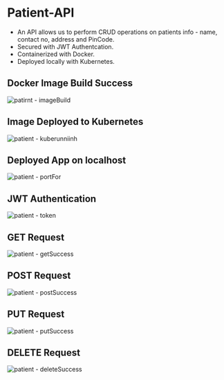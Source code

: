 # Patient-API
- An API allows us to perform CRUD operations on patients info - name, contact no, address and PinCode.
- Secured with JWT Authentcation.
- Containerized with Docker.
- Deployed locally with Kubernetes.


## Docker Image Build Success

![patirnt - imageBuild](https://github.com/THEPHD1331/Patient-API/assets/126282296/1e9283d9-02bb-4998-8fe0-e77c3eb8fdbe)

## Image Deployed to Kubernetes

![patient - kuberunniinh](https://github.com/THEPHD1331/Patient-API/assets/126282296/fecf2cae-6bcf-4236-840e-1fd030d42da6)

## Deployed App on localhost

![patient - portFor](https://github.com/THEPHD1331/Patient-API/assets/126282296/b52240c0-4708-4fbb-b345-77f597b57ffa)


## JWT Authentication

![patient - token](https://github.com/THEPHD1331/Patient-API/assets/126282296/d38d8e4c-75df-47c4-8138-12047fd5317e)

## GET Request

![patient - getSuccess](https://github.com/THEPHD1331/Patient-API/assets/126282296/bdf4da8f-7ad7-4269-84d0-58f1b021862b)

## POST Request

![patient - postSuccess](https://github.com/THEPHD1331/Patient-API/assets/126282296/71bc8120-28da-4aa4-9cdb-e22e39c410bf)

## PUT Request

![patient - putSuccess](https://github.com/THEPHD1331/Patient-API/assets/126282296/1acdcafe-7900-460f-a11f-b73cdef52a01)

## DELETE Request

![patient - deleteSuccess](https://github.com/THEPHD1331/Patient-API/assets/126282296/0ea98d91-afa0-41bd-b9e3-894fd483faee)



